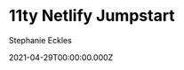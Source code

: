 ---
title: 11ty Netlify Jumpstart
github: https://github.com/5t3ph/11ty-netlify-jumpstart
demo: https://11ty-netlify-jumpstart.netlify.app/
license: ISC
author: Stephanie Eckles
author_link: ''
author_twitter: 5t3ph
date: 2021-04-29T00:00:00.000Z
ssg:
  - Eleventy
cms:
  - NetlifyCMS
css: null
category: null
description: >-
  Quickly launch an 11ty-generated static site. Includes a minimal Sass
  framework, and generated sitemap, RSS feed, and social share preview images.
draft: true
publish_date: '2020-05-23T22:10:23Z'
update_date: '2022-01-16T20:21:46Z'
github_star: 208
github_fork: 28
---